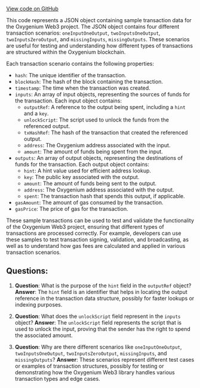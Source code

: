 [View code on GitHub](https://github.com/oxygenium/oxygenium-web3/packages/web3/src/fixtures/transactions.json)

This code represents a JSON object containing sample transaction data for the Oxygenium Web3 project. The JSON object contains four different transaction scenarios: `oneInputOneOutput`, `twoInputsOneOutput`, `twoInputsZeroOutput`, and `missingInputs`, `missingOutputs`. These scenarios are useful for testing and understanding how different types of transactions are structured within the Oxygenium blockchain.

Each transaction scenario contains the following properties:

- `hash`: The unique identifier of the transaction.
- `blockHash`: The hash of the block containing the transaction.
- `timestamp`: The time when the transaction was created.
- `inputs`: An array of input objects, representing the sources of funds for the transaction. Each input object contains:
  - `outputRef`: A reference to the output being spent, including a `hint` and a `key`.
  - `unlockScript`: The script used to unlock the funds from the referenced output.
  - `txHashRef`: The hash of the transaction that created the referenced output.
  - `address`: The Oxygenium address associated with the input.
  - `amount`: The amount of funds being spent from the input.
- `outputs`: An array of output objects, representing the destinations of funds for the transaction. Each output object contains:
  - `hint`: A hint value used for efficient address lookup.
  - `key`: The public key associated with the output.
  - `amount`: The amount of funds being sent to the output.
  - `address`: The Oxygenium address associated with the output.
  - `spent`: The transaction hash that spends this output, if applicable.
- `gasAmount`: The amount of gas consumed by the transaction.
- `gasPrice`: The price of gas for the transaction.

These sample transactions can be used to test and validate the functionality of the Oxygenium Web3 project, ensuring that different types of transactions are processed correctly. For example, developers can use these samples to test transaction signing, validation, and broadcasting, as well as to understand how gas fees are calculated and applied in various transaction scenarios.
## Questions: 
 1. **Question**: What is the purpose of the `hint` field in the `outputRef` object?
   **Answer**: The `hint` field is an identifier that helps in locating the output reference in the transaction data structure, possibly for faster lookups or indexing purposes.

2. **Question**: What does the `unlockScript` field represent in the `inputs` object?
   **Answer**: The `unlockScript` field represents the script that is used to unlock the input, proving that the sender has the right to spend the associated amount.

3. **Question**: Why are there different scenarios like `oneInputOneOutput`, `twoInputsOneOutput`, `twoInputsZeroOutput`, `missingInputs`, and `missingOutputs`?
   **Answer**: These scenarios represent different test cases or examples of transaction structures, possibly for testing or demonstrating how the Oxygenium Web3 library handles various transaction types and edge cases.